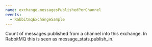 ```yaml
---
name: exchange.messagesPublishedPerChannel
events:
  - RabbitmqExchangeSample
---
```


Count of messages published from a channel into this exchange. In RabbitMQ this is seen as message\_stats.publish\_in.